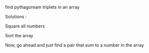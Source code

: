 find pythagoream triplets in an array


Solutions : 

Square all numbers

Sort the array

Now, go ahead and just find a pair that sum to a number in the array

